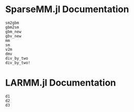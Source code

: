 # SparseMM.jl Documentation

```@docs
sm2gbm
gbm2sm
gbm_new
gbv_new
mm
sm
v2m
dmv
div_by_two
div_by_two!
```

# LARMM.jl Documentation

```@docs
d1
d2
d3
```
